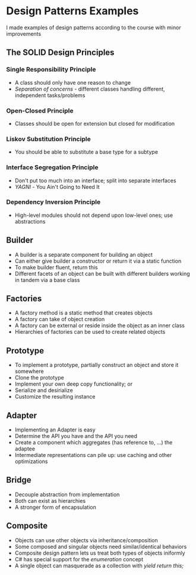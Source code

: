 # Design Patterns Examples 

I made examples of design patterns according to the course with minor improvements 

## The SOLID Design Principles 

### Single Responsibility Principle
- A class should only have one reason to change
- *Separation of concerns* - different classes handling different, independent tasks/problems
### Open-Closed Principle
- Classes should be open for extension but closed for modification
### Liskov Substitution Principle
- You should be able to substitute a base type for a subtype
### Interface Segregation Principle
- Don't put too much into an interface; split into separate interfaces
- *YAGNI* - You Ain't Going to Need It
### Dependency Inversion Principle
- High-level modules should not depend upon low-level ones; use abstractions

## Builder
- A builder is a separate component for building an object
- Can either give builder a constructor or return it via a static function
- To make builder fluent, return this
- Different facets of an object can be built with different builders working in tandem via a base class

## Factories
- A factory method is a static method that creates objects
- A factory can take of object creation
- A factory can be external or reside inside the object as an inner class
- Hierarchies of factories can be used to create related objects

## Prototype
- To implement a prototype, partially construct an object and store it somewhere
- Clone the prototype
- Implement your own deep copy functionality; or 
- Serialize and desirialize
- Customize the resulting instance

## Adapter
- Implementing an Adapter is easy
- Determine the API you have and the API you need
- Create a component which aggregates (has reference to, ...) the adaptee
- Intermediate representations can pile up: use caching and other optimizations

## Bridge
- Decouple abstraction from implementation
- Both can exist as hierarchies
- A stronger form of encapsulation

## Composite
- Objects can use other objects via inheritance/composition
- Some composed and singular objects need similar/identical behaviors
- Composite design pattern lets us treat both types of objects iniformly
- C# has special support for the *enumeration* concept
- A single object can masquerade as a collection with *yield return this;*